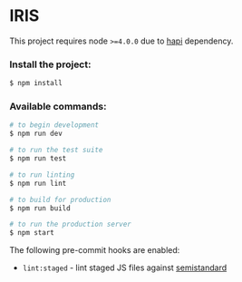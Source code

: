 # IRIS

This project requires node `>=4.0.0` due to [hapi](https://github.com/hapijs/hapi/blob/master/package.json) dependency.

### Install the project:

```sh
$ npm install
```

### Available commands:

```sh
# to begin development
$ npm run dev

# to run the test suite
$ npm run test

# to run linting
$ npm run lint

# to build for production
$ npm run build

# to run the production server
$ npm start
```

The following pre-commit hooks are enabled:

- `lint:staged` - lint staged JS files against [semistandard](https://github.com/Flet/semistandard)
